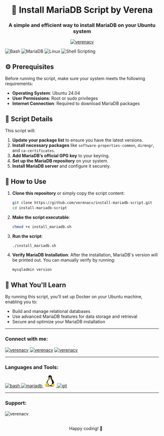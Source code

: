 <h1 align="center">🐬 Install MariaDB Script by Verena</h1>
<h3 align="center">A simple and efficient way to install MariaDB on your Ubuntu system</h3>

<p align="center">
  <a href="https://devdynasty.studio"><img src="https://i.imgur.com/4qxzFxg.gif" alt="verenacv"></a>
</p>

![Bash](https://img.shields.io/badge/Bash-4EAA25?style=for-the-badge&labelColor=black&logo=gnubash&logoColor=4EAA25)
![MariaDB](https://img.shields.io/badge/MariaDB-003545?style=for-the-badge&labelColor=black&logo=mariadb&logoColor=003545)
![Linux](https://img.shields.io/badge/Linux-FCC624?style=for-the-badge&labelColor=black&logo=linux&logoColor=FCC624)
![Shell Scripting](https://img.shields.io/badge/Shell_Scripting-FFD700?style=for-the-badge&labelColor=black&logo=gnubash&logoColor=FFD700)

## ⚙️ Prerequisites

Before running the script, make sure your system meets the following requirements:

- **Operating System**: Ubuntu 24.04
- **User Permissions**: Root or sudo privileges
- **Internet Connection**: Required to download MariaDB packages

## 📜 Script Details

This script will:

1. **Update your package list** to ensure you have the latest versions.
2. **Install necessary packages** like `software-properties-common`, `dirmngr`, and `ca-certificates`.
3. **Add MariaDB’s official GPG key** to your keyring.
4. **Set up the MariaDB repository** on your system.
5. **Install MariaDB server** and configure it securely.

## 🚀 How to Use

1. **Clone this repository** or simply copy the script content:
   ```bash
   git clone https://github.com/verenacv/install-mariadb-script.git
   cd install-mariadb-script
   ```

2. **Make the script executable**:
   ```bash
   chmod +x install_mariadb.sh
   ```

3. **Run the script**:
   ```bash
   ./install_mariadb.sh
   ```

4. **Verify MariaDB Installation**:
   After the installation, MariaDB's version will be printed out. You can manually verify by running:
   ```bash
   mysqladmin version
   ```

## 🌱 What You'll Learn

By running this script, you'll set up Docker on your Ubuntu machine, enabling you to:

- Build and manage relational databases
- Use advanced MariaDB features for data storage and retrieval
- Secure and optimize your MariaDB installation

______________________

<h3 align="left">Connect with me:</h3>
<p align="left">
<a href="https://discord.gg/wQZ9WGf6xH" target="blank"><img align="center" src="https://raw.githubusercontent.com/rahuldkjain/github-profile-readme-generator/master/src/images/icons/Social/discord.svg" alt="verenacv" height="40" width="auto" /></a>
<a href="https://devdynasty.studio" target="blank"><img align="center" src="https://i.imgur.com/QkcsBhW.png" alt="verenacv" height="40" width="auto" /></a>
<a href="https://de.fiverr.com/corruptedveit" target="blank"><img align="center" src="https://1000logos.net/wp-content/uploads/2021/11/Fiverr-Logo.png" alt="verenacv" height="40" width="auto" /></a>
</p>

______________________

<h3 align="left">Languages and Tools:</h3>
<p align="left">
  <a href="https://www.gnu.org/software/bash/" target="_blank" rel="noreferrer">
    <img src="https://www.vectorlogo.zone/logos/gnu_bash/gnu_bash-icon.svg" alt="bash" width="40" height="40"/>
  </a>
  <a href="https://mariadb.org/" target="_blank" rel="noreferrer">
    <img src="https://www.vectorlogo.zone/logos/mariadb/mariadb-icon.svg" alt="mariadb" width="40" height="40"/>
  </a>
  <a href="https://www.linux.org/" target="_blank" rel="noreferrer">
    <img src="https://raw.githubusercontent.com/devicons/devicon/master/icons/linux/linux-original.svg" alt="linux" width="40" height="40"/>
  </a>
  <a href="https://git-scm.com/" target="_blank" rel="noreferrer">
    <img src="https://www.vectorlogo.zone/logos/git-scm/git-scm-icon.svg" alt="git" width="40" height="40"/>
  </a>
</p>

______________________

<h3 align="left">Support:</h3>
<p><a href="https://ko-fi.com/W7W1Q1E53"> <img align="left" src="https://ko-fi.com/img/githubbutton_sm.svg" height="50" width="210" alt="verenacv" /></a></p><br><br>

Happy coding! 🚀
